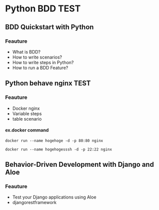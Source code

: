 # Python BDD TEST

## BDD Quickstart with Python

### Feauture
- What is BDD?
- How to write scenarios?
- How to write steps in Python?
- How to run a BDD Feature?



## Python behave nginx TEST

### Feauture
  - Docker nginx
  - Variable steps
  - table scenario


#### ex.docker command
`docker run --name hogehoge -d -p 80:80 nginx`

`docker run --name hogehogesssh -d -p 22:22 nginx`

## Behavior-Driven Development with Django and Aloe

### Feauture
- Test your Django applications using Aloe
- djangorestframework

